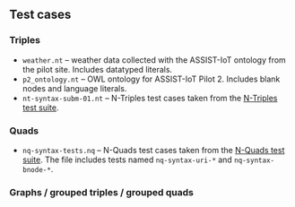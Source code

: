 ## Test cases
### Triples
- `weather.nt` – weather data collected with the ASSIST-IoT ontology from the pilot site. Includes datatyped literals.
- `p2_ontology.nt` – OWL ontology for ASSIST-IoT Pilot 2. Includes blank nodes and language literals.
- `nt-syntax-subm-01.nt` – N-Triples test cases taken from the [N-Triples test suite](https://www.w3.org/2013/N-TriplesReports/index.html).

### Quads
- `nq-syntax-tests.nq` – N-Quads test cases taken from the [N-Quads test suite](https://www.w3.org/2013/N-QuadsReports/index.html). The file includes tests named `nq-syntax-uri-*` and `nq-syntax-bnode-*`.

### Graphs / grouped triples / grouped quads
